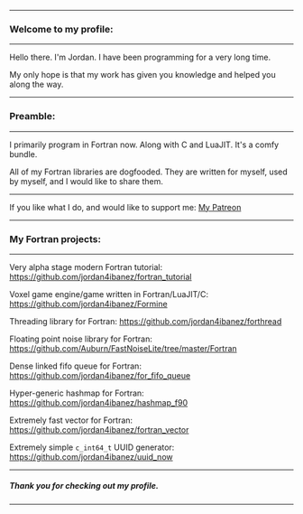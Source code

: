 -----

### Welcome to my profile:

-----

Hello there. I'm Jordan. I have been programming for a very long time.

My only hope is that my work has given you knowledge and helped you along the way.

-----

### Preamble:

-----

I primarily program in Fortran now. Along with C and LuaJIT. It's a comfy bundle.

All of my Fortran libraries are dogfooded. They are written for myself, used by myself, and I would like to share them.

-----

If you like what I do, and would like to support me: [My Patreon](https://www.patreon.com/jordan4ibanez)

-----

### My Fortran projects:

-----

Very alpha stage modern Fortran tutorial: https://github.com/jordan4ibanez/fortran_tutorial

Voxel game engine/game written in Fortran/LuaJIT/C: https://github.com/jordan4ibanez/Formine

Threading library for Fortran: https://github.com/jordan4ibanez/forthread

Floating point noise library for Fortran: https://github.com/Auburn/FastNoiseLite/tree/master/Fortran

Dense linked fifo queue for Fortran: https://github.com/jordan4ibanez/for_fifo_queue

Hyper-generic hashmap for Fortran: https://github.com/jordan4ibanez/hashmap_f90

Extremely fast vector for Fortran: https://github.com/jordan4ibanez/fortran_vector

Extremely simple ``c_int64_t`` UUID generator: https://github.com/jordan4ibanez/uuid_now

-----

##### Thank you for checking out my profile.

-----
